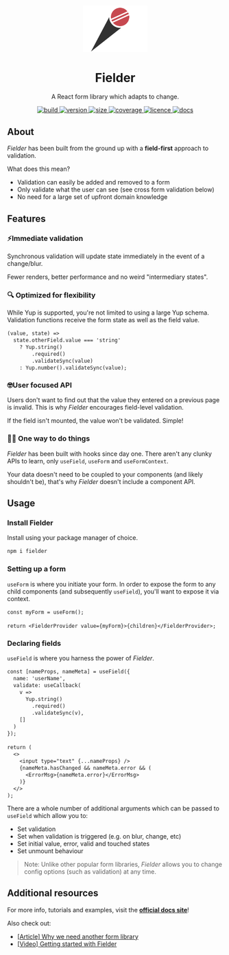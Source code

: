 <p align="center">
  <img alt="Fielder logo" src="https://github.com/andyrichardson/fielder/blob/master/docs/logo.png?raw=true" width="150px" />
</p>

<h1 align="center">Fielder</h1>
<p align="center">A React form library which adapts to change.</p>

<p align="center">
  <a href="https://circleci.com/gh/andyrichardson/fielder">
    <img src="https://img.shields.io/circleci/build/github/andyrichardson/fielder" alt="build" />
  </a>
  <a href="https://npmjs.com/package/fielder">
    <img src="https://img.shields.io/github/package-json/v/andyrichardson/fielder.svg" alt="version" />
  </a>
  <a href="https://bundlephobia.com/result?p=fielder">
    <img src="https://img.shields.io/bundlephobia/minzip/fielder.svg" alt="size" />
  </a>
  <a href="https://codecov.io/gh/andyrichardson/fielder">
    <img src="https://img.shields.io/codecov/c/github/andyrichardson/fielder.svg" alt="coverage">
  </a>
  <a href="https://github.com/andyrichardson/fielder/blob/master/LICENSE">
    <img src="https://img.shields.io/npm/l/fielder.svg" alt="licence">
  </a>
  <a href="https://fielder.andyrichardson.dev">
    <img src="https://img.shields.io/badge/docs-visit%20site-orange" alt="docs">
  </a>
</p>

## About

_Fielder_ has been built from the ground up with a **field-first** approach to validation.

What does this mean?

- Validation can easily be added and removed to a form
- Only validate what the user can see (see cross form validation below)
- No need for a large set of upfront domain knowledge

## Features

### ⚡️Immediate validation

Synchronous validation will update state immediately in the event of a change/blur.

Fewer renders, better performance and no weird "intermediary states".

### 🔍 Optimized for flexibility

While Yup is supported, you're not limited to using a large Yup schema. Validation functions receive the form state as well as the field value.

```tsx
(value, state) =>
  state.otherField.value === 'string'
    ? Yup.string()
        .required()
        .validateSync(value)
    : Yup.number().validateSync(value);
```

### 🤓User focused API

Users don't want to find out that the value they entered on a previous page is invalid. This is why _Fielder_ encourages field-level validation.

If the field isn't mounted, the value won't be validated. Simple!

### 💁‍♂️ One way to do things

_Fielder_ has been built with hooks since day one. There aren't any clunky APIs to learn, only `useField`, `useForm` and `useFormContext`.

Your data doesn't need to be coupled to your components (and likely shouldn't be), that's why _Fielder_ doesn't include a component API.

## Usage

### Install Fielder

Install using your package manager of choice.

```sh
npm i fielder
```

### Setting up a form

`useForm` is where you initiate your form. In order to expose the form to any child components (and subsequently `useField`), you'll want to expose it via context.

```tsx
const myForm = useForm();

return <FielderProvider value={myForm}>{children}</FielderProvider>;
```

### Declaring fields

`useField` is where you harness the power of _Fielder_.

```tsx
const [nameProps, nameMeta] = useField({
  name: 'userName',
  validate: useCallback(
    v =>
      Yup.string()
        .required()
        .validateSync(v),
    []
  )
});

return (
  <>
    <input type="text" {...nameProps} />
    {nameMeta.hasChanged && nameMeta.error && (
      <ErrorMsg>{nameMeta.error}</ErrorMsg>
    )}
  </>
);
```

There are a whole number of additional arguments which can be passed to `useField` which allow you to:

- Set validation
- Set when validation is triggered (e.g. on blur, change, etc)
- Set initial value, error, valid and touched states
- Set unmount behaviour

> Note: Unlike other popular form libraries, _Fielder_ allows you to change config options (such as validation) at any time.

## Additional resources

For more info, tutorials and examples, visit the **[official docs site](https://fielder.andyrichardson.dev/)**!

Also check out:

- [[Article] Why we need another form library](https://dev.to/andyrichardsonn/why-we-need-another-form-library-fielder-4eah)
- [[Video] Getting started with Fielder](https://www.youtube.com/watch?v=wSorSlCkJwk)
